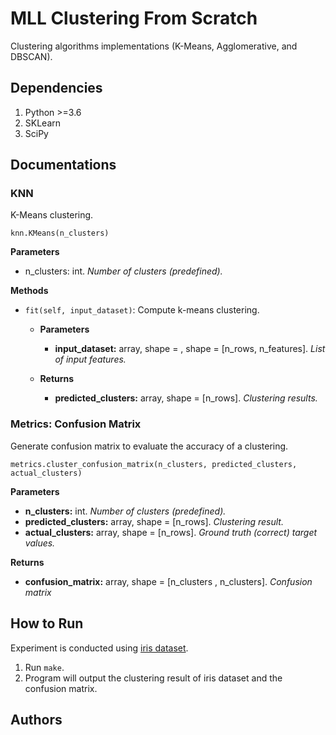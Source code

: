# MLL Clustering From Scratch

Clustering algorithms implementations (K-Means, Agglomerative, and DBSCAN).

## Dependencies
1. Python >=3.6
2. SKLearn
3. SciPy

## Documentations

### KNN
  K-Means clustering.

  ```
  knn.KMeans(n_clusters)
  ```
  **Parameters**
  - n_clusters: int. _Number of clusters (predefined)._

  **Methods**
  - `fit(self, input_dataset)`: Compute k-means clustering.
    
    - **Parameters**
      
      - **input_dataset:** array, shape = , shape = [n_rows, n_features]. _List of input features._
    
    - **Returns**

      - **predicted_clusters:** array, shape = [n_rows]. _Clustering results._


### Metrics: Confusion Matrix
  Generate confusion matrix to evaluate the accuracy of a clustering.

  ``` 
  metrics.cluster_confusion_matrix(n_clusters, predicted_clusters, actual_clusters)
  ```

  **Parameters**
  - **n_clusters:** int. _Number of clusters (predefined)._
  - **predicted_clusters:** array, shape = [n_rows]. _Clustering result._
  - **actual_clusters:** array, shape = [n_rows]. _Ground truth (correct) target values._

  **Returns**
  - **confusion_matrix:** array, shape = [n_clusters , n_clusters]. _Confusion matrix_

## How to Run

Experiment is conducted using [iris dataset](https://scikit-learn.org/stable/modules/generated/sklearn.datasets.load_iris.html#sklearn.datasets.load_iris).

1. Run `make`.
2. Program will output the clustering result of iris dataset and the confusion matrix.

## Authors
